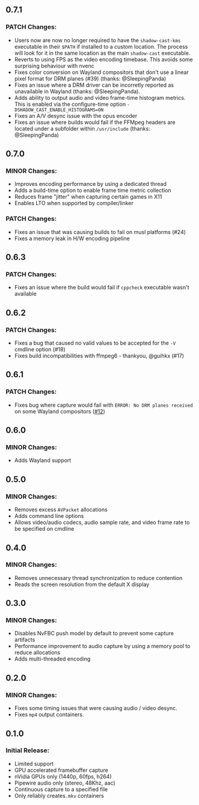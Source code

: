 ## 0.7.1
### PATCH Changes:
- Users now are now no longer required to have the `shadow-cast-kms` executable in their `$PATH` if installed to a custom location. The process will look for it in the same location as the main `shadow-cast` executable.
- Reverts to using FPS as the video encoding timebase. This avoids some surprising behaviour with nvenc
- Fixes color conversion on Wayland compositors that don't use a linear pixel format for DRM planes (#39) (thanks: @SleepingPanda)
- Fixes an issue where a DRM driver can be incorretly reported as unavailable in Wayland (thanks: @SleepingPanda).
- Adds ability to output audio and video frame-time histogram metrics. This is enabled via the configure-time option `-DSHADOW_CAST_ENABLE_HISTOGRAMS=ON`
- Fixes an A/V desync issue with the opus encoder
- Fixes an issue where builds would fail if the FFMpeg headers are located under a subfolder within `/usr/include` (thanks: @SleepingPanda)

## 0.7.0
### MINOR Changes:
- Improves encoding performance by using a dedicated thread
- Adds a build-time option to enable frame time metric collection
- Reduces frame "jitter" when capturing certain games in X11
- Enables LTO when supported by compiler/linker

### PATCH Changes:
- Fixes an issue that was causing builds to fail on musl platforms (#24)
- Fixes a memory leak in H/W encoding pipeline

## 0.6.3
### PATCH Changes:
- Fixes an issue where the build would fail if `cppcheck` executable wasn't available

## 0.6.2
### PATCH Changes:
- Fixes a bug that caused no valid values to be accepted for the `-V` cmdline option (#18)
- Fixes build incompatibilities with ffmpeg6 - thankyou, @guihkx (#17)

## 0.6.1
### PATCH Changes:
- Fixes bug where capture would fail with `ERROR: No DRM planes received` on some Wayland compositors ([#12](https://github.com/gmbeard/shadow-cast/issues/12))

## 0.6.0
### MINOR Changes:
- Adds Wayland support

## 0.5.0
### MINOR Changes:
- Removes excess `AVPacket` allocations
- Adds command line options
- Allows video/audio codecs, audio sample rate, and video frame rate to be specified on cmdline

## 0.4.0
### MINOR Changes:
- Removes unnecessary thread synchronization to reduce contention
- Reads the screen resolution from the default X display

## 0.3.0
### MINOR Changes:
- Disables NvFBC push model by default to prevent some capture artifacts
- Performance improvement to audio capture by using a memory pool to reduce allocations
- Adds multi-threaded encoding

## 0.2.0
### MINOR Changes:
- Fixes some timing issues that were causing audio / video desync.
- Fixes `mp4` output containers.

## 0.1.0
### Initial Release:
- Limited support
- GPU accelerated framebuffer capture
- nVidia GPUs only (1440p, 60fps, h264)
- Pipewire audio only (stereo, 48Khz, aac)
- Continuous capture to a specified file
- Only reliably creates`.mkv` containers

